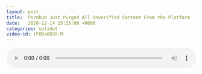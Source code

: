 ```yaml
---
layout: post
title:  Pornhub Just Purged All Unverified Content From the Platform
date:   2020-12-14 15:25:00 +0000
categories: solidot
video-id: iFHDaO83S-M
---
```


<audio src="/assets/652de9312ac5cad49c829e6e8828fe8f.mp3" style="width: 100%;" controls></audio>

